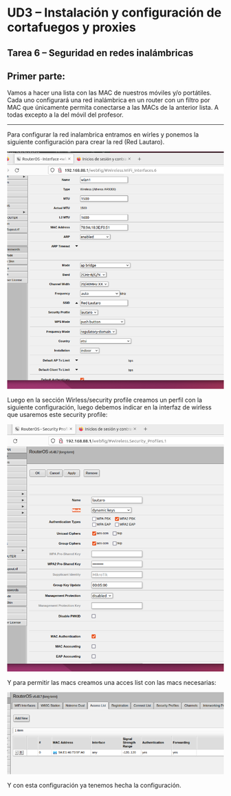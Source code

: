 # UD3 – Instalación y configuración de cortafuegos y proxies

## Tarea 6 – Seguridad en redes inalámbricas

## Primer parte:

Vamos a hacer una lista con las MAC de nuestros móviles y/o portátiles.
Cada uno configurará una red inalámbrica en un router con un filtro por MAC que
únicamente permita conectarse a las MACs de la anterior lista. A todas excepto a la del
móvil del profesor.
 
---

Para configurar la red inalambrica entramos en wirles y ponemos la siguiente configuración para crear la red (Red Lautaro).

![Texto Alternativo](TAREA6.IMGS/01.png)

Luego en la sección Wirless/security profile creamos un perfil con la siguiente configuración, luego debemos indicar en la interfaz de wirless que usaremos este security profile:

![Texto Alternativo](TAREA6.IMGS/02.png)

Y para permitir las macs creamos una acces list con las macs necesarias:

![Texto Alternativo](TAREA6.IMGS/03.png)

Y con esta configuración ya tenemos hecha la configuración.
